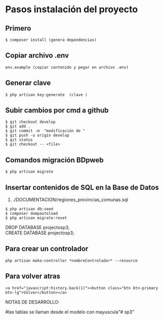 # Pasos instalación del proyecto

## Primero
```
$ composer install (genera dependencias)
```

## Copiar archivo .env
```
env.example (copiar contenido y pegar en archivo .env)
```

## Generar clave
```
$ php artisan key:generate  (clave )
```

## Subir cambios por cmd a github
```
$ git checkout develop
$ git add .
$ git commit -m  "modificación de "
$ git push -u origin develop
$ git status
$ git checkout -- <file>
```
## Comandos migración BDpweb
```
$ php artisan migrate
```

## Insertar contenidos de SQL en la Base de Datos

1. ./DOCUMENTACION/regiones_provincias_comunas.sql

```
$ php artisan db:seed
$ composer dumpautoload
$ php artisan migrate:reset
```

DROP DATABASE projectosp3;	
CREATE DATABASE projectosp3;


## Para crear un controlador
```
php artisan make:controller *nombreControlador* --resource
```

## Para volver atras 
```
<a href="javascript:history.back(1)"><button class="btn btn-primary btn-lg">Volver</button></a>
```

NOTAS DE DESARROLLO:

#las tablas se llaman desde el modelo con mayuscula"# sp3" 
